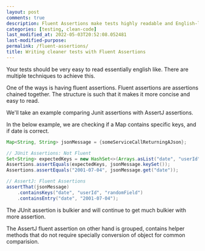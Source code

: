 ```yaml
---
layout: post
comments: true
description: Fluent Assertions make tests highly readable and English-like, presenting a concise structure that simplifies comprehension
categories: [testing, clean-code]
last_modified_at: 2022-05-03T20:52:08.052481
last-modified-purpose:
permalink: /fluent-assertions/
title: Writing cleaner tests with Fluent Assertions
---
```


Your tests should be very easy to read essentially english like. There are multiple techniques to achieve this.

One of the ways is having fluent assertions.
Fluent assertions are assertions chained together. The structure is such that it makes it more concise and easy to read.

We'll take an example comparing Junit assertions with AssertJ assertions.

In the below example, we are checking if a Map contains specific keys, and if date is correct.

```java
Map<String, String> jsonMessage = {someServiceCallReturningAJson};

// JUnit Assertions: Not Fluent
Set<String> expectedKeys = new HashSet<>(Arrays.asList("date", "userId", "randomField"));
Assertions.assertEquals(expectedKeys, jsonMessage.keySet());
Assertions.assertEquals("2001-07-04", jsonMessage.get("date"));

// AssertJ: Fluent Assertions
assertThat(jsonMessage)
    .containsKeys("date", "userId", "randomField")
    .containsEntry("date", "2001-07-04");
```

The JUnit assertion is bulkier and will continue to get much bulkier with more assertion.

The AssertJ fluent assertion on other hand is grouped, contains helper methods that do not require specially conversion of object for common comparision.

